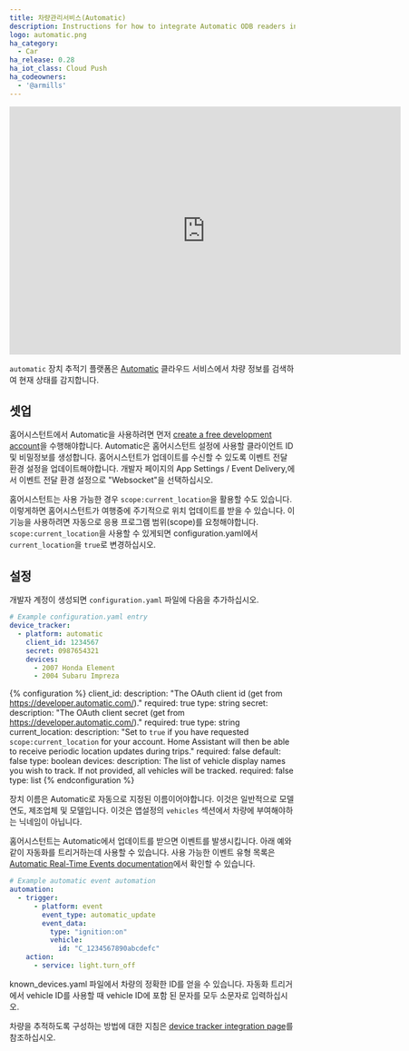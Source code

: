 ```yaml
---
title: 차량관리서비스(Automatic)
description: Instructions for how to integrate Automatic ODB readers into Home Assistant.
logo: automatic.png
ha_category:
  - Car
ha_release: 0.28
ha_iot_class: Cloud Push
ha_codeowners:
  - '@armills'
---
```


<iframe width="690" height="437" src="https://www.youtube.com/embed/_AyXNeRbpRk" frameborder="0" allow="accelerometer; autoplay; encrypted-media; gyroscope; picture-in-picture" allowfullscreen></iframe>

`automatic` 장치 추적기 플랫폼은 [Automatic](https://automatic.com/) 클라우드 서비스에서 차량 정보를 검색하여 현재 상태를 감지합니다.

## 셋업

홈어시스턴트에서 Automatic을 사용하려면 먼저 [create a free development account](https://developer.automatic.com/)을 수행해야합니다. Automatic은 홈어시스턴트 설정에 사용할 클라이언트 ID 및 비밀정보를 생성합니다. 홈어시스턴트가 업데이트를 수신할 수 있도록 이벤트 전달 환경 설정을 업데이트해야합니다. 개발자 페이지의 App Settings / Event Delivery,에서 이벤트 전달 환경 설정으로 "Websocket"을 선택하십시오.

홈어시스턴트는 사용 가능한 경우 `scope:current_location`을 활용할 수도 있습니다. 이렇게하면 홈어시스턴트가 여행중에 주기적으로 위치 업데이트를 받을 수 있습니다. 이 기능을 사용하려면 자동으로 응용 프로그램 범위(scope)를 요청해야합니다. `scope:current_location`을 사용할 수 있게되면 configuration.yaml에서 `current_location`을 `true`로 변경하십시오.

## 설정

개발자 계정이 생성되면 `configuration.yaml` 파일에 다음을 추가하십시오.

```yaml
# Example configuration.yaml entry
device_tracker:
  - platform: automatic
    client_id: 1234567
    secret: 0987654321
    devices:
      - 2007 Honda Element
      - 2004 Subaru Impreza
```

{% configuration %}
client_id:
  description: "The OAuth client id (get from https://developer.automatic.com/)."
  required: true
  type: string
secret:
  description: "The OAuth client secret (get from https://developer.automatic.com/)."
  required: true
  type: string
current_location:
  description: "Set to `true` if you have requested `scope:current_location` for your account. Home Assistant will then be able to receive periodic location updates during trips."
  required: false
  default: false
  type: boolean
devices:
  description: The list of vehicle display names you wish to track. If not provided, all vehicles will be tracked.
  required: false
  type: list
{% endconfiguration %}

<div class='note'>
  
장치 이름은 Automatic로 자동으로 지정된 이름이어야합니다. 이것은 일반적으로 모델 연도, 제조업체 및 모델입니다. 이것은 앱설정의 `vehicles` 섹션에서 차량에 부여해야하는 닉네임이 아닙니다.
  
</div>  

홈어시스턴트는 Automatic에서 업데이트를 받으면 이벤트를 발생시킵니다. 아래 예와 같이 자동화를 트리거하는데 사용할 수 있습니다. 사용 가능한 이벤트 유형 목록은 [Automatic Real-Time Events documentation](https://developer.automatic.com/api-reference/#real-time-events)에서 확인할 수 있습니다.

```yaml
# Example automatic event automation
automation:
  - trigger:
      - platform: event
        event_type: automatic_update
        event_data:
          type: "ignition:on"
          vehicle:
            id: "C_1234567890abcdefc"
    action:
      - service: light.turn_off
```

<div class='note'>
known_devices.yaml 파일에서 차량의 정확한 ID를 얻을 수 있습니다. 자동화 트리거에서 vehicle ID를 사용할 때 vehicle ID에 포함 된 문자를 모두 소문자로 입력하십시오.
</div>

차량을 추적하도록 구성하는 방법에 대한 지침은 [device tracker integration page](/integrations/device_tracker/)를 참조하십시오.